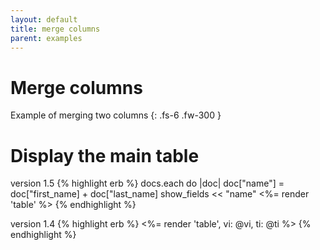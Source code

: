 ```yaml
---
layout: default
title: merge columns
parent: examples
---
```


# Merge columns
Example of merging two columns
{: .fs-6 .fw-300 }

# Display the main table
version 1.5
{% highlight erb %}
docs.each do |doc|
    doc["name"] = doc["first_name] + doc["last_name]
show_fields << "name"
<%= render 'table' %> 
{% endhighlight %}

version 1.4
{% highlight erb %}
<%= render 'table', vi: @vi, ti: @ti %>
{% endhighlight %}


